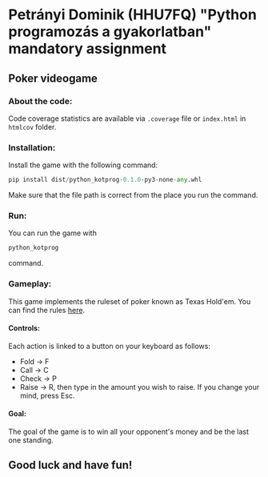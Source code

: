 # Petrányi Dominik (HHU7FQ) "Python programozás a gyakorlatban" mandatory assignment
## Poker videogame

### About the code:
Code coverage statistics are available via `.coverage` file
or `index.html` in `htmlcov` folder.

### Installation:
Install the game with the following command:
```python
pip install dist/python_kotprog-0.1.0-py3-none-any.whl
```
Make sure that the file path is correct from the place you run the command.

### Run:
You can run the game with 
```python
python_kotprog
```
command.

### Gameplay:
This game implements the ruleset of poker known as Texas Hold'em. You can find
the rules [here](https://en.wikipedia.org/wiki/Texas_hold_'em).

#### Controls:
Each action is linked to a button on your keyboard as follows:
- Fold -> F
- Call -> C
- Check -> P
- Raise -> R, then type in the amount you wish to raise. If you change your mind,
press Esc.

#### Goal:
The goal of the game is to win all your opponent's money and be the last one
standing. 

## Good luck and have fun!
